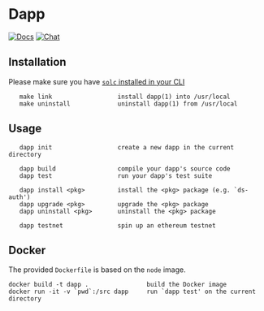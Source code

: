 # Dapp

[![Docs](https://img.shields.io/badge/view%20docs-readthedocs-blue.svg?style=flat-square)](https://dapp.readthedocs.io/en/latest/)
[![Chat](https://img.shields.io/badge/community-chat-blue.svg?style=flat-square)](https://dapphub.chat)

## Installation

Please make sure you have [`solc` installed in your CLI](https://solidity.readthedocs.io/en/develop/installing-solidity.html)
```
   make link                  install dapp(1) into /usr/local
   make uninstall             uninstall dapp(1) from /usr/local
```

## Usage

```
   dapp init                  create a new dapp in the current directory

   dapp build                 compile your dapp's source code
   dapp test                  run your dapp's test suite

   dapp install <pkg>         install the <pkg> package (e.g. `ds-auth')
   dapp upgrade <pkg>         upgrade the <pkg> package
   dapp uninstall <pkg>       uninstall the <pkg> package
   
   dapp testnet               spin up an ethereum testnet
```


## Docker

The provided `Dockerfile` is based on the `node` image.


```
docker build -t dapp .                build the Docker image
docker run -it -v `pwd`:/src dapp     run `dapp test' on the current directory
```
